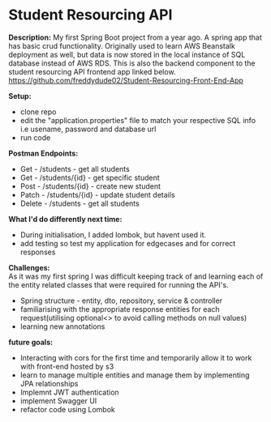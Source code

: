 # Student Resourcing API  

**Description:**
My first Spring Boot project from a year ago. A spring app that has basic crud functionality. Originally used to learn AWS Beanstalk deployment as well, but data is now stored in the local instance of SQL database instead of AWS RDS. This is also the backend component to the student resourcing API frontend app linked below. </br>
<a>
https://github.com/freddydude02/Student-Resourcing-Front-End-App
</a>

**Setup:**
- clone repo
- edit the "application.properties" file to match your respective SQL info i.e usename, password and database url
- run code

**Postman Endpoints:**
- Get - /students - get all students</br>
- Get - /students/{id} - get specific student</br>
- Post - /students/{id} - create new student</br>
- Patch - /students/{id} - update student details</br>
- Delete - /students - get all students</br>

**What I'd do differently next time:**
- During initialisation, I added lombok, but havent used it.
- add testing so test my application for edgecases and for correct responses

**Challenges:**<br>
As it was my first spring I was difficult keeping track of and learning each of the entity related classes that were required for running the API's.
- Spring structure - entity, dto, repository, service & controller
- familiarising with the appropriate response entities for each request(utilising optional<> to avoid calling methods on null values)
- learning new annotations

**future goals:**
- Interacting with cors for the first time and temporarily allow it to work with front-end hosted by s3
- learn to manage multiple entities and manage them by implementing JPA relationships
- Implemnt JWT authentication
- implement Swagger UI
- refactor code using Lombok

